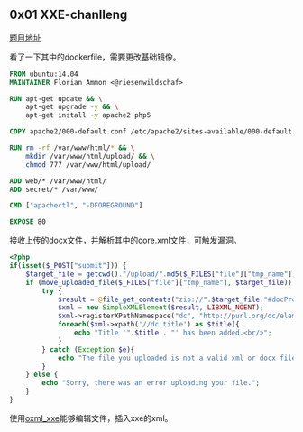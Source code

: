 ## 0x01 XXE-chanlleng

[题目地址](https://github.com/fl0rde/xxe-challenge)

看了一下其中的dockerfile，需要更改基础镜像。

```dockerfile
FROM ubuntu:14.04
MAINTAINER Florian Ammon <@riesenwildschaf>

RUN apt-get update && \
    apt-get upgrade -y && \
    apt-get install -y apache2 php5

COPY apache2/000-default.conf /etc/apache2/sites-available/000-default.conf

RUN rm -rf /var/www/html/* && \
    mkdir /var/www/html/upload/ && \
    chmod 777 /var/www/html/upload/

ADD web/* /var/www/html/
ADD secret/* /var/www/

CMD ["apachectl", "-DFOREGROUND"]

EXPOSE 80
```

接收上传的docx文件，并解析其中的core.xml文件，可触发漏洞。

```php
<?php
if(isset($_POST["submit"])) {
    $target_file = getcwd()."/upload/".md5($_FILES["file"]["tmp_name"]);
    if (move_uploaded_file($_FILES["file"]["tmp_name"], $target_file)) {
        try {
            $result = @file_get_contents("zip://".$target_file."#docProps/core.xml");
            $xml = new SimpleXMLElement($result, LIBXML_NOENT);
            $xml->registerXPathNamespace("dc", "http://purl.org/dc/elements/1.1/");
            foreach($xml->xpath('//dc:title') as $title){
                echo "Title '".$title . "' has been added.<br/>";
            }
        } catch (Exception $e){
            echo "The file you uploaded is not a valid xml or docx file.";
        }
    } else {
        echo "Sorry, there was an error uploading your file.";
    }
}
```

使用[oxml_xxe](https://github.com/BuffaloWill/oxml_xxe)能够编辑文件，插入xxe的xml。